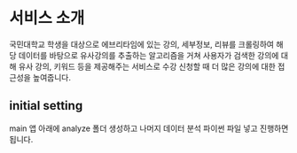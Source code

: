 # 서비스 소개
국민대학교 학생을 대상으로 에브리타임에 있는 강의, 세부정보, 리뷰를 크롤링하여 해당 데이터를 바탕으로 유사강의를 추출하는 알고리즘을 거쳐 사용자가 검색한 강의에 대해 유사 강의, 키워드 등을 제공해주는 서비스로 수강 신청할 때 더 많은 강의에 대한 접근성을 높여줍니다.

## initial setting
main 앱 아래에 analyze 폴더 생성하고 나머지 데이터 분석 파이썬 파일 넣고 진행하면 됩니다.

